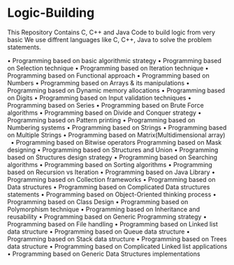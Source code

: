 # Logic-Building
This Repository Contains C, C++ and Java Code to build logic from very basic 
We use diffrent languages like C,
C++, Java to solve the problem statements.

• Programming based on basic algorithmic strategy
• Programming based on Selection technique
• Programming based on Iteration technique
• Programming based on Functional approach
• Programming based on Numbers
• Programming based on Arrays & its manipulations
• Programming based on Dynamic memory allocations
• Programming based on Digits
• Programming based on Input validation techniques
• Programming based on Series
• Programming based on Brute Force algorithms
• Programming based on Divide and Conquer strategy
• Programming based on Pattern printing
• Programming based on Numbering systems
• Programming based on Strings
• Programming based on Multiple Strings
• Programming based on Matrix(Multidimensional array)  
• Programming based on Bitwise operators
Programming based on Mask designing
• Programming based on Structures and Union
• Programming based on Structures design strategy
• Programming based on Searching algorithms
• Programming based on Sorting algorithms
• Programming based on Recursion vs Iteration
• Programming based on Java Library
• Programming based on Collection frameworks
• Programming based on Data structures
• Programming based on Complicated Data structures statements
• Programming based on Object-Oriented thinking process
• Programming based on Class Design
• Programming based on Polymorphism technique
• Programming based on Inheritance and reusability
• Programming based on Generic Programming strategy
• Programming based on File handling
• Programming based on Linked list data structure
• Programming based on Queue data structure
• Programming based on Stack data structure
• Programming based on Trees data structure
• Programming based on Complicated Linked list applications
• Programming based on Generic Data Structures implementations
